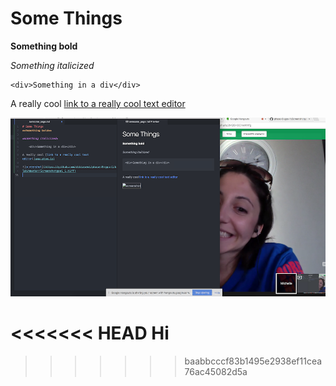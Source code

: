 # Some Things
**Something bold**

*Something italicized*

    <div>Something in a div</div>

A really cool [link to a really cool text editor](www.atom.io)

![screenshot](https://github.com/dibiasemi/phase-0-gps-1/blob/master/Screen%20Shot%202017-06-27%20at%206.13.29%20PM.png)

<<<<<<< HEAD
Hi
=======
>>>>>>> baabbcccf83b1495e2938ef11cea76ac45082d5a
